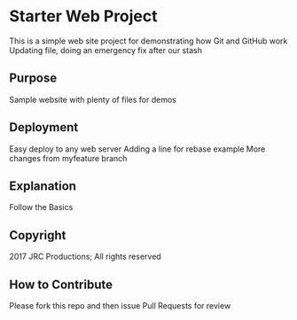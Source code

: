 # Starter Web Project

This is a simple web site project for demonstrating how Git and GitHub work
Updating file, doing an emergency fix after our stash

## Purpose

Sample website with plenty of files for demos

## Deployment

Easy deploy to any web server
Adding a line for rebase example
More changes from myfeature branch

## Explanation

Follow the Basics

## Copyright

2017 JRC Productions; All rights reserved

## How to Contribute

Please fork this repo and then issue Pull Requests for review